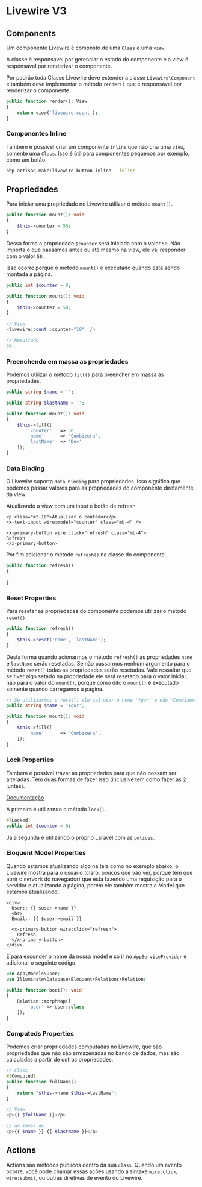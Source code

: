 # Livewire V3

## Components

Um componente Livewire é composto de uma `Class` e uma `view`.

A classe é responsável por gerenciar o estado do componente e a view é responsável por renderizar o componente.

Por padrão toda Classe Livewire deve extender a classe `Livewire\Component` e também deve implementar o método `render()` que é responsável por renderizar o componente.

```php
public function render(): View
{
    return view('livewire.count');
}
```

### Componentes Inline
Também é possível criar um componente `inline` que não cria uma `view`, somente uma `Class`. Isso é útil para componentes pequenos por exemplo, como um botão. 

```bash
php artisan make:livewire button-inline --inline
```

## Propriedades

Para iniciar uma propriedade no Livewire utilizar o método `mount()`.

```php
public function mount(): void
{
    $this->counter = 50;
}
```

Dessa forma a propriedade `$counter` será iniciada com o valor `50`. Não importa o que passamos antes ou até mesmo na view, ele vai responder com o valor `50`.

Isso ocorre porque o método `mount()` é executado quando está sendo montada a página.

```php
public int $counter = 0;

public function mount(): void
{
    $this->counter = 50;
}

// View
<livewire:count :counter="10"  />

// Resultado
50
```

### Preenchendo em massa as propriedades

Podemos utilizar o método `fill()` para preencher em massa as propriedades.

```php
public string $name = '';

public string $lastName = '';

public function mount(): void
{
    $this->fill([
        'counter'   => 50,
        'name'      => 'Combizera',
        'lastName'  => 'Dev'
    ]);
}
```

### Data Binding
 O Livewire suporta `data binding` para propriedades. Isso significa que podemos passar valores para as propriedades do componente diretamente da view.

Atualizando a view com um input e botão de refresh
 
```bladehtml
<p class="mt-10">Atualizar o contador</p>
<x-text-input wire:model="counter" class="mb-4" />

<x-primary-button wire:click="refresh" class="mb-4">
Refresh
</x-primary-button>
```

Por fim adicionar o método `refresh()` na classe do componente.

```php
public function refresh()
{
    
}
```

### Reset Properties

Para resetar as propriedades do componente podemos utilizar o método `reset()`.

```php
public function refresh()
{
    $this->reset('name', 'lastName');
}
```

Desta forma quando acionarmos o método `refresh()` as propriedades `name` e `lastName` serão resetadas. Se não passarmos nenhum argumento para o método `reset()` todas as propriedades serão resetadas. Vale ressaltar que se tiver algo setado na propriedade ele será resetado para o valor inicial, não para o valor do `mount()`, porque como dito o `mount()` é executado somente quando carregamos a página.

```php
// Se utilizarmos o reset() ele vai usar o nome 'Ygor' e não 'Combizera'
public string $name = 'Ygor';

public function mount(): void
{
    $this->fill([
        'name'      => 'Combizera',
    ]);
}
```

### Lock Properties
 Também é possível travar as propriedades para que não possam ser alteradas. Tem duas formas de fazer isso (inclusive tem como fazer as 2 juntas).
 
[Documentação](https://livewire.laravel.com/docs/properties#security-concerns)


A primeira é utilizando o método `lock()`.

```php
#[Locked]
public int $counter = 0;
```
Já a segunda é utilizando o próprio Laravel com as `polices`.

### Eloquent Model Properties

Quando estamos atualizando algo na tela como no exemplo abaixo, o Livewire mostra para o usuário (claro, poucos que vão ver, porque tem que abrir o `network` do navegador) que está fazendo uma requisição para o servidor e atualizando a página, porém ele também mostra a Model que estamos atualizando.

```bladehtml
<div>
  User:: {{ $user->name }}
  <br>
  Email:: {{ $user->email }}
  
  <x-primary-button wire:click="refresh">
    Refresh
  </x-primary-button>
</div>
```
 E para esconder o nome da nossa model é só ir no `AppServiceProvider` e adicionar o seguinte código.

```php
use App\Models\User;
use Illuminate\Database\Eloquent\Relations\Relation;

public function boot(): void
{
    Relation::morphMap([
        'user' => User::class
    ]);
}
```

### Computeds Properties

Podemos criar propriedades computadas no Livewire, que são propriedades que não são armazenadas no banco de dados, mas são calculadas a partir de outras propriedades.

```php
// Class
#[Computed]
public function fullName()
{
    return "$this->name $this->lastName";
}

// View
<p>{{ $fullName }}</p>

// ao invés de 
<p>{{ $name }} {{ $lastName }}</p>
```

## Actions

Actions são métodos públicos dentro da sua `class`. Quando um evento ocorre, você pode chamar essas ações usando a sintaxe `wire:click`, `wire:submit`, ou outras diretivas de evento do Livewire.


